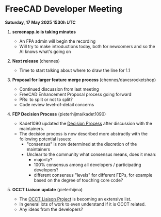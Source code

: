 # FreeCAD Developer Meeting

**Saturday, 17 May 2025 1530h UTC**

1. **screenapp.io is taking minutes**
   - An FPA admin will begin the recording
   - Will try to make introductions today, both for newcomers and so the AI knows what's going on

2. **Next release** (chennes)
   - Time to start talking about where to draw the line for 1.1

3. **Proposal for larger feature merge process** (chennes/davesrocketshop)
   - Continued discussion from last meeting
   - FreeCAD Enhancement Proposal process going forward
   - PRs: to split or not to split?
   - Code review level-of-detail concerns

4. **FEP Decision Process** (pieterhijma/kadet1090)
   - Kadet1090 updated the [Decision Process](https://github.com/kadet1090/FreeCAD-Enhancement-Proposals/blob/master/FEPs/FEP-0001-process.md#decision-process) after discussion with the maintainers.
   - The decision process is now described more abstractly with the following potential issues:
	 - "consensus" is now determined at the discretion of the maintainers
	 - Unclear to the community what consensus means, does it mean:
	   - majority?
	   - 100% consensus among all developers / participating developers?
	   - different consensus "levels" for different FEPs, for example based on the degree of touching core code?

5. **OCCT Liaison update** (pieterhijma)
   - The [OCCT Liaison Project](https://github.com/orgs/FreeCAD/projects/32/views/1) is becoming an extensive list.
   - In general lots of work to even understand if it is OCCT related.
   - Any ideas from the developers?
